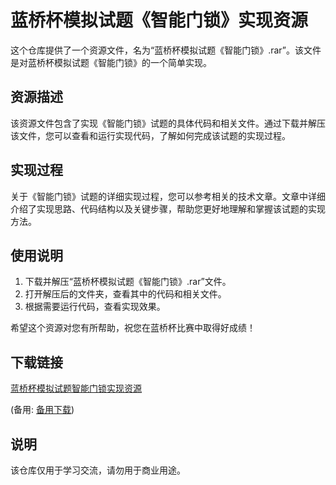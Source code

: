 # 蓝桥杯模拟试题《智能门锁》实现资源

这个仓库提供了一个资源文件，名为“蓝桥杯模拟试题《智能门锁》.rar”。该文件是对蓝桥杯模拟试题《智能门锁》的一个简单实现。

## 资源描述

该资源文件包含了实现《智能门锁》试题的具体代码和相关文件。通过下载并解压该文件，您可以查看和运行实现代码，了解如何完成该试题的实现过程。

## 实现过程

关于《智能门锁》试题的详细实现过程，您可以参考相关的技术文章。文章中详细介绍了实现思路、代码结构以及关键步骤，帮助您更好地理解和掌握该试题的实现方法。

## 使用说明

1. 下载并解压“蓝桥杯模拟试题《智能门锁》.rar”文件。
2. 打开解压后的文件夹，查看其中的代码和相关文件。
3. 根据需要运行代码，查看实现效果。

希望这个资源对您有所帮助，祝您在蓝桥杯比赛中取得好成绩！

## 下载链接
[蓝桥杯模拟试题智能门锁实现资源](https://pan.quark.cn/s/015f46d91451) 

(备用: [备用下载](https://pan.baidu.com/s/1cJeyme8iwM0hY9-i5YX_Mw?pwd=1234))

## 说明

该仓库仅用于学习交流，请勿用于商业用途。
